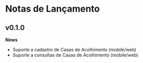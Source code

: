 Notas de Lançamento
===
v0.1.0
---
**News**
* Suporte a cadastro de Casas de Acolhimento   (mobile/web)
* Suporte a consultas de Casas de Acolhimento  (mobile/web)
